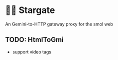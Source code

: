 # 💫🚪 Stargate

An Gemini-to-HTTP gateway proxy for the smol web

## TODO: HtmlToGmi
- support video tags

